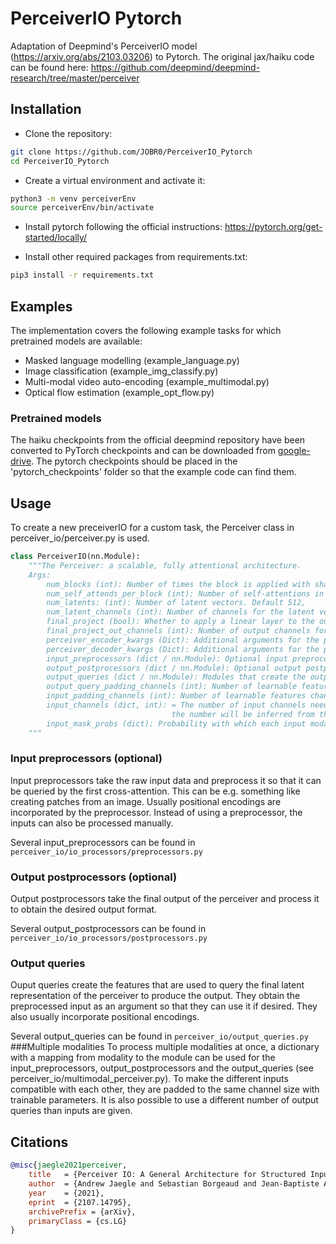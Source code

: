 # PerceiverIO Pytorch

Adaptation of Deepmind's PerceiverIO model (https://arxiv.org/abs/2103.03206) to Pytorch.
The original jax/haiku code can be found here:
https://github.com/deepmind/deepmind-research/tree/master/perceiver


## Installation

- Clone the repository:
```bash
git clone https://github.com/JOBR0/PerceiverIO_Pytorch
cd PerceiverIO_Pytorch
```

- Create a virtual environment and activate it:
```bash
python3 -m venv perceiverEnv
source perceiverEnv/bin/activate
```

- Install pytorch following the official instructions:
https://pytorch.org/get-started/locally/

- Install other required packages from requirements.txt:
```bash
pip3 install -r requirements.txt
```

## Examples
The implementation covers the following example tasks for which pretrained models are available:

* Masked language modelling (example_language.py)
* Image classification (example_img_classify.py)
* Multi-modal video auto-encoding (example_multimodal.py)
* Optical flow estimation (example_opt_flow.py)

### Pretrained models

The haiku checkpoints from the official deepmind repository have been converted to PyTorch checkpoints and can be downloaded from <a href= "https://drive.google.com/drive/folders/1ks00isq02LaACvE405dIwZqUfWxC0irV?usp=sharing">google-drive</a>.
The pytorch checkpoints should be placed in the 'pytorch_checkpoints' folder so that the example code can find them.

## Usage

To create a new preceiverIO for a custom task, the Perceiver class in perceiver_io/perceiver.py is used.


```python
class PerceiverIO(nn.Module):
    """The Perceiver: a scalable, fully attentional architecture.
    Args:
        num_blocks (int): Number of times the block is applied with shared weights. Default: 8
        num_self_attends_per_block (int): Number of self-attentions in the block. Default: 6,
        num_latents: (int): Number of latent vectors. Default 512,
        num_latent_channels (int): Number of channels for the latent vectors. Default: 1024,
        final_project (bool): Whether to apply a linear layer to the outputs before the post-processors. Default: True,
        final_project_out_channels (int): Number of output channels for the final projection layer. Default: None,
        perceiver_encoder_kwargs (Dict): Additional arguments for the perceiver encoder class. Default: {},
        perceiver_decoder_kwargs (Dict): Additional arguments for the perceiver decoder class. Default: {},
        input_preprocessors (dict / nn.Module): Optional input preprocessors. 1 or none for each modality. Default: None,
        output_postprocessors (dict / nn.Module): Optional output postprocessors. 1 or none for each modality. Default: None,
        output_queries (dict / nn.Module): Modules that create the output queries. 1 for each modality. Default: None,
        output_query_padding_channels (int): Number of learnable features channels that are added to the output queries. Default: 0,
        input_padding_channels (int): Number of learnable features channels that are added to the preprocessed inputs. Default: 0,
        input_channels (dict, int): = The number of input channels need to be specified if NO preprocessor is used. Otherwise,
                                    the number will be inferred from the preprocessor. Default: None,
        input_mask_probs (dict): Probability with which each input modality will be masked out. Default None,
    """
```



### Input preprocessors (optional)
Input preprocessors take the raw input data and preprocess it so that it can be queried by the 
first cross-attention. This can be e.g. something like creating patches from an image. Usually positional encodings are
incorporated by the preprocessor. Instead of using a preprocessor, the inputs can also be processed manually.

Several input_preprocessors can be found in `perceiver_io/io_processors/preprocessors.py` 

### Output postprocessors (optional)
Output postprocessors take the final output of the perceiver and process it to obtain the desired output format.

Several output_postprocessors can be found in `perceiver_io/io_processors/postprocessors.py` 
### Output queries
Ouput queries create the features that are used to query the final latent representation of the perceiver to produce the output.
They obtain the preprocessed input as an argument so that they can use it if desired. They also usually incorporate positional encodings.

Several output_queries can be found in `perceiver_io/output_queries.py` 
###Multiple modalities
To process multiple modalities at once, a dictionary with a mapping from modality to the module can be used for the input_preprocessors, output_postprocessors and the output_queries (see perceiver_io/multimodal_perceiver.py).
To make the different inputs compatible with each other, they are padded to the same channel size with trainable parameters.
It is also possible to use a different number of output queries than inputs are given.









## Citations

```bibtex
@misc{jaegle2021perceiver,
    title   = {Perceiver IO: A General Architecture for Structured Inputs & Outputs},
    author  = {Andrew Jaegle and Sebastian Borgeaud and Jean-Baptiste Alayrac and Carl Doersch and Catalin Ionescu and David Ding and Skanda Koppula and Andrew Brock and Evan Shelhamer and Olivier Hénaff and Matthew M. Botvinick and Andrew Zisserman and Oriol Vinyals and João Carreira},
    year    = {2021},
    eprint  = {2107.14795},
    archivePrefix = {arXiv},
    primaryClass = {cs.LG}
}
```